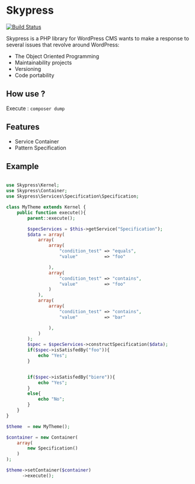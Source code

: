 # Skypress

[![Build Status][travis-image]][travis-url] 

Skypress is a PHP library for WordPress CMS wants to make a response to several issues that revolve around WordPress:

* The Object Oriented Programming
* Maintainability projects
* Versioning
* Code portability

## How use ?

Execute : `composer dump`


## Features

* Service Container
* Pattern Specification

## Example

```php

use Skypress\Kernel;
use Skypress\Container;
use Skypress\Services\Specification\Specification;

class MyTheme extends Kernel {    
    public function execute(){
        parent::execute();

        $specServices = $this->getService("Specification");
        $data = array(
            array(
                array(
                    "condition_test" => "equals",
                    "value"          => "foo"

                ),
                array(
                    "condition_test" => "contains",
                    "value"          => "foo"
                )
            ),
            array(
                array(
                    "condition_test" => "contains",
                    "value"          => "bar"

                ),
            )
        );
        $spec = $specServices->constructSpecification($data);
        if($spec->isSatisfedBy("foo")){
            echo "Yes";
        }


        if($spec->isSatisfedBy("biere")){
            echo "Yes";
        }
        else{
            echo "No";
        }
    }
}

$theme  = new MyTheme();

$container = new Container(
    array(
        new Specification()
    )
);

$theme->setContainer($container)
      ->execute();
```



[twitter-account]: https://twitter.com/TDeneulin
[travis-image]: https://travis-ci.org/Gmulti/Skypress.svg?branch=master
[travis-url]: https://travis-ci.org/Gmulti/Skypress